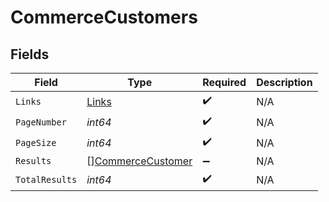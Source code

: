 # CommerceCustomers


## Fields

| Field                                                         | Type                                                          | Required                                                      | Description                                                   |
| ------------------------------------------------------------- | ------------------------------------------------------------- | ------------------------------------------------------------- | ------------------------------------------------------------- |
| `Links`                                                       | [Links](../../models/shared/links.md)                         | :heavy_check_mark:                                            | N/A                                                           |
| `PageNumber`                                                  | *int64*                                                       | :heavy_check_mark:                                            | N/A                                                           |
| `PageSize`                                                    | *int64*                                                       | :heavy_check_mark:                                            | N/A                                                           |
| `Results`                                                     | [][CommerceCustomer](../../models/shared/commercecustomer.md) | :heavy_minus_sign:                                            | N/A                                                           |
| `TotalResults`                                                | *int64*                                                       | :heavy_check_mark:                                            | N/A                                                           |